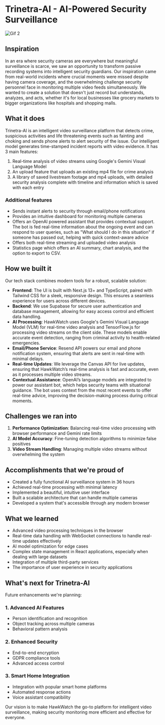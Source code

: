# Trinetra-AI - AI-Powered Security Surveillance

![Gif 2](public/gifs/gallary.gif)
## Inspiration
In an era where security cameras are everywhere but meaningful surveillance is scarce, we saw an opportunity to transform passive recording systems into intelligent security guardians. Our inspiration came from real-world incidents where crucial moments were missed despite having camera coverage, and the overwhelming challenge security personnel face in monitoring multiple video feeds simultaneously. We wanted to create a solution that doesn't just record but understands, analyzes, and acts, whether it's for local businesses like grocery markets to bigger organizations like hospitals and shopping malls.

## What it does
Trinetra-AI is an intelligent video surveillance platform that detects crime, suspicious activities and life threatening events such as fainting and choking and sends phone alerts to alert security of the issue. Our intelligent model generates time-stamped incident reports with video evidence. It has 3 main features:
1. Real-time analysis of video streams using Google's Gemini Visual Language Model
2. An upload feature that uploads an existing mp4 file for crime analysis
3. A library of saved livestream footage and mp4 uploads, with detailed security analysis complete with timeline and information which is saved with each entry

### Additional features
* Sends instant alerts to security through email/phone notifications
* Provides an intuitive dashboard for monitoring multiple cameras
* Offers an OpenAI powered assistant that provides contextual support. The bot is fed real-time information about the ongoing event and can respond to user queries, such as "What should I do in this situation" if someone has passed out, helping with quick context-aware advice
* Offers both real-time streaming and uploaded video analysis
* Statistics page which offers an AI summary, chart analysis, and the option to export to CSV.

## How we built it
Our tech stack combines modern tools for a robust, scalable solution:
* **Frontend**: The UI is built with Next.js 13+ and TypeScript, paired with Tailwind CSS for a sleek, responsive design. This ensures a seamless experience for users across different devices.
* **Backend**: We use Supabase for secure user authentication and database management, allowing for easy access control and efficient data handling.
* **AI Processing**: HawkWatch uses Google's Gemini Visual Language Model (VLM) for real-time video analysis and TensorFlow.js for processing video streams on the client side. These models enable accurate event detection, ranging from criminal activity to health-related emergencies.
* **Email/Phone Service**: Resend API powers our email and phone notification system, ensuring that alerts are sent in real-time with minimal delays.
* **Real-time Updates**: We leverage the Canvas API for live updates, ensuring that HawkWatch’s real-time analysis is fast and accurate, even as it processes multiple video streams.
* **Contextual Assistance**: OpenAI’s language models are integrated to power our assistant bot, which helps security teams with situational guidance. The bot uses context from the most recent events to offer real-time advice, improving the decision-making process during critical moments.

## Challenges we ran into
1. **Performance Optimization**: Balancing real-time video processing with browser performance and Gemini rate limits
2. **AI Model Accuracy**: Fine-tuning detection algorithms to minimize false positives
3. **Video Stream Handling**: Managing multiple video streams without overwhelming the system

## Accomplishments that we're proud of
* Created a fully functional AI surveillance system in 36 hours
* Achieved real-time processing with minimal latency
* Implemented a beautiful, intuitive user interface
* Built a scalable architecture that can handle multiple cameras
* Developed a system that's accessible through any modern browser

## What we learned
* Advanced video processing techniques in the browser
* Real-time data handling with WebSocket connections to handle real-time updates effectively
* AI model optimization for edge cases
* Complex state management in React applications, especially when dealing with large datasets
* Integration of multiple third-party services
* The importance of user experience in security applications

## What's next for Trinetra-AI
Future enhancements we're planning:

### 1. Advanced AI Features
* Person identification and recognition
* Object tracking across multiple cameras
* Behavioral pattern analysis

### 2. Enhanced Security
* End-to-end encryption
* GDPR compliance tools
* Advanced access control

### 3. Smart Home Integration
* Integration with popular smart home platforms
* Automated response actions
* Voice assistant compatibility

Our vision is to make HawkWatch the go-to platform for intelligent video surveillance, making security monitoring more efficient and effective for everyone.
